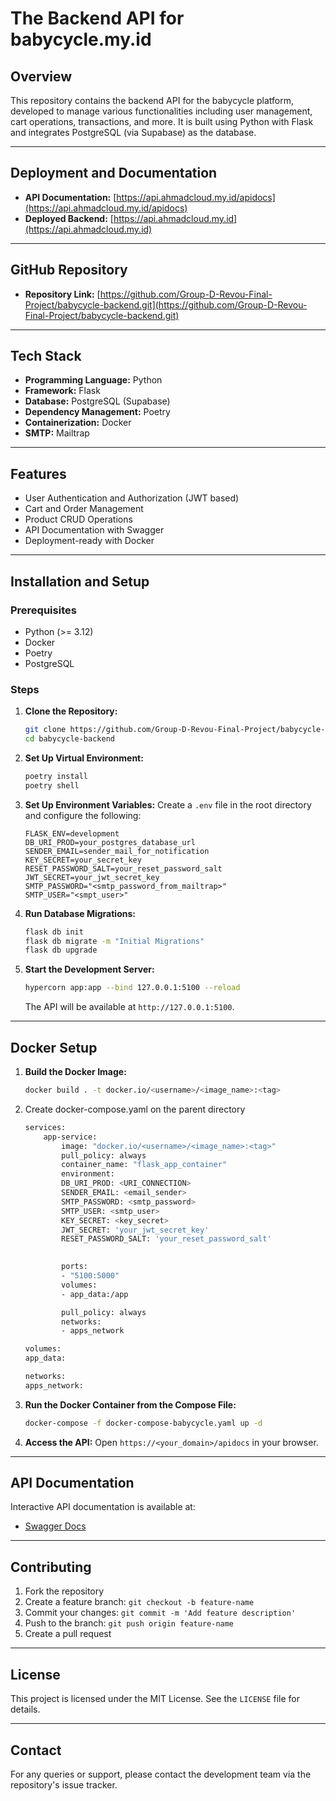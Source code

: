 # The Backend API for babycycle.my.id

## Overview
This repository contains the backend API for the babycycle platform, developed to manage various functionalities including user management, cart operations, transactions, and more. It is built using Python with Flask and integrates PostgreSQL (via Supabase) as the database.

---

## Deployment and Documentation
- **API Documentation:** [https://api.ahmadcloud.my.id/apidocs](https://api.ahmadcloud.my.id/apidocs)
- **Deployed Backend:** [https://api.ahmadcloud.my.id](https://api.ahmadcloud.my.id)

---

## GitHub Repository
- **Repository Link:** [https://github.com/Group-D-Revou-Final-Project/babycycle-backend.git](https://github.com/Group-D-Revou-Final-Project/babycycle-backend.git)

---

## Tech Stack
- **Programming Language:** Python
- **Framework:** Flask
- **Database:** PostgreSQL (Supabase)
- **Dependency Management:** Poetry
- **Containerization:** Docker
- **SMTP:** Mailtrap

---

## Features
- User Authentication and Authorization (JWT based)
- Cart and Order Management
- Product CRUD Operations
- API Documentation with Swagger
- Deployment-ready with Docker

---

## Installation and Setup

### Prerequisites
- Python (>= 3.12)
- Docker
- Poetry
- PostgreSQL

### Steps
1. **Clone the Repository:**
   ```bash
   git clone https://github.com/Group-D-Revou-Final-Project/babycycle-backend.git
   cd babycycle-backend
   ```

2. **Set Up Virtual Environment:**
   ```bash
   poetry install
   poetry shell
   ```

3. **Set Up Environment Variables:**
   Create a `.env` file in the root directory and configure the following:
   ```env
   FLASK_ENV=development
   DB_URI_PROD=your_postgres_database_url
   SENDER_EMAIL=sender_mail_for_notification
   KEY_SECRET=your_secret_key
   RESET_PASSWORD_SALT=your_reset_password_salt
   JWT_SECRET=your_jwt_secret_key
   SMTP_PASSWORD="<smtp_password_from_mailtrap>"
   SMTP_USER="<smpt_user>"
   ```

4. **Run Database Migrations:**
   ```bash
   flask db init
   flask db migrate -m "Initial Migrations"
   flask db upgrade
   ```

5. **Start the Development Server:**
   ```bash
   hypercorn app:app --bind 127.0.0.1:5100 --reload
   ```
   The API will be available at `http://127.0.0.1:5100`.

---

## Docker Setup

1. **Build the Docker Image:**
   ```bash
   docker build . -t docker.io/<username>/<image_name>:<tag>
   ```

2. Create docker-compose.yaml on the parent directory
    ```bash
    services:
        app-service:
            image: "docker.io/<username>/<image_name>:<tag>"
            pull_policy: always
            container_name: "flask_app_container"
            environment:
            DB_URI_PROD: <URI_CONNECTION>
            SENDER_EMAIL: <email_sender>
            SMTP_PASSWORD: <smtp_password>
            SMTP_USER: <smtp_user>
            KEY_SECRET: <key_secret>
            JWT_SECRET: 'your_jwt_secret_key'
            RESET_PASSWORD_SALT: 'your_reset_password_salt'

            
            ports:
            - "5100:5000"
            volumes:
            - app_data:/app

            pull_policy: always
            networks:
            - apps_network

    volumes:
    app_data:

    networks:
    apps_network:
    ```

2. **Run the Docker Container from the Compose File:**
   ```bash
   docker-compose -f docker-compose-babycycle.yaml up -d
   ```

3. **Access the API:**
   Open `https://<your_domain>/apidocs` in your browser.

---


## API Documentation
Interactive API documentation is available at:
- [Swagger Docs](https://api.ahmadcloud.my.id/apidocs)

---

## Contributing
1. Fork the repository
2. Create a feature branch: `git checkout -b feature-name`
3. Commit your changes: `git commit -m 'Add feature description'`
4. Push to the branch: `git push origin feature-name`
5. Create a pull request

---

## License
This project is licensed under the MIT License. See the `LICENSE` file for details.

---

## Contact
For any queries or support, please contact the development team via the repository's issue tracker.

